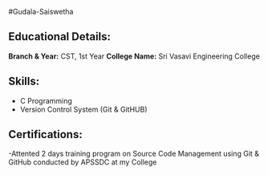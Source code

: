 #Gudala-Saiswetha
## Educational Details:
**Branch & Year:** CST, 1st Year
**College Name:** Sri Vasavi  Engineering College
## Skills:
- C Programming
- Version Control System (Git & GitHUB)
## Certifications:
-Attented 2 days training program on Source Code Management using Git & GitHub conducted by APSSDC at my College
